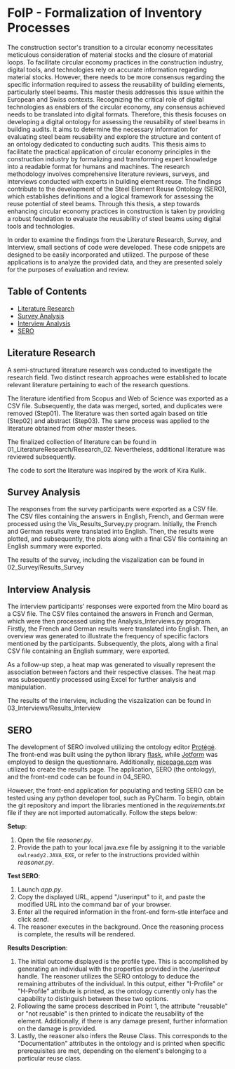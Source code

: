 # FoIP - Formalization of Inventory Processes

The construction sector's transition to a circular economy necessitates meticulous consideration of material stocks and the closure of material loops. To facilitate circular economy practices in the construction industry, digital tools, and technologies rely on accurate information regarding material stocks. However, there needs to be more consensus regarding the specific information required to assess the reusability of building elements, particularly steel beams. This master thesis addresses this issue within the European and Swiss contexts. Recognizing the critical role of digital technologies as enablers of the circular economy, any consensus achieved needs to be translated into digital formats. Therefore, this thesis focuses on developing a digital ontology for assessing the reusability of steel beams in building audits. It aims to determine the necessary information for evaluating steel beam reusability and explore the structure and content of an ontology dedicated to conducting such audits. This thesis aims to facilitate the practical application of circular economy principles in the construction industry by formalizing and transforming expert knowledge into a readable format for humans and machines. The research methodology involves comprehensive literature reviews, surveys, and interviews conducted with experts in building element reuse. The findings contribute to the development of the Steel Element Reuse Ontology (SERO), which establishes definitions and a logical framework for assessing the reuse potential of steel beams. Through this thesis, a step towards enhancing circular economy practices in construction is taken by providing a robust foundation to evaluate the reusability of steel beams using digital tools and technologies.

In order to examine the findings from the Literature Research, Survey, and Interview, small sections of code were developed. These code snippets are designed to be easily incorporated and utilized. The purpose of these applications is to analyze the provided data, and they are presented solely for the purposes of evaluation and review.

## Table of Contents
* [Literature Research](#Literature_Research)
* [Survey Analysis](#Survey_Analysis)
* [Interview Analysis](#Interview_Analysis)
* [SERO](#SERO)

## <a name="Literature_Research"></a>Literature Research

A semi-structured literature research was conducted to investigate the research field. Two distinct research approaches were established to locate relevant literature pertaining to each of the research questions.

The literature identified from Scopus and Web of Science was exported as a CSV file. Subsequently, the data was merged, sorted, and duplicates were removed (Step01). The literature was then sorted again based on title (Step02) and abstract (Step03). The same process was applied to the literature obtained from other master theses.

The finalized collection of literature can be found in 01_LiteratureResearch/Research_02. Nevertheless, additional literature was reviewed subsequently.

The code to sort the literature was inspired by the work of Kira Kulik.

## <a name="Survey_Analysis"></a>Survey Analysis

The responses from the survey participants were exported as a CSV file. The CSV files containing the answers in English, French, and German were processed using the Vis_Results_Survey.py program. Initially, the French and German results were translated into English. Then, the results were plotted, and subsequently, the plots along with a final CSV file containing an English summary were exported.

The results of the survey, including the viszalization can be found in 02_Survey/Results_Survey

## <a name="Interview_Analysis"></a>Interview Analysis

The interview participants' responses were exported from the Miro board as a CSV file. The CSV files contained the answers in French and German, which were then processed using the Analysis_Interviews.py program. Firstly, the French and German results were translated into English. Then, an overview was generated to illustrate the frequency of specific factors mentioned by the participants. Subsequently, the plots, along with a final CSV file containing an English summary, were exported.

As a follow-up step, a heat map was generated to visually represent the association between factors and their respective classes. The heat map was subsequently processed using Excel for further analysis and manipulation.

The results of the interview, including the viszalization can be found in 03_Interviews/Results_Interview

## <a name="SERO"></a>SERO

The development of SERO involved utilizing the ontology editor [Protégé](https://protege.stanford.edu/). The front-end was built using the python library [flask](https://palletsprojects.com/p/flask/), while [Jotform](https://www.jotform.com/) was employed to design the questionnaire. Additionally, [nicepage.com](https://nicepage.com/) was utilized to create the results page. The application, SERO (the ontology), and the front-end code can be found in 04_SERO.

However, the front-end application for populating and testing SERO can be tested using any python developer tool, such as PyCharm. To begin, obtain the git repository and import the libraries mentioned in the *requirements.txt* file if they are not imported automatically. Follow the steps below:

**Setup**:

1. Open the file *reasoner.py*. </br>
2. Provide the path to your local java.exe file by assigning it to the variable `owlready2.JAVA_EXE`, or refer to the instructions provided within *reasoner.py*.

**Test SERO**:

1. Launch *app.py*. </br>
2. Copy the displayed URL, append "/userinput" to it, and paste the modified URL into the command bar of your browser.</br>
3. Enter all the required information in the front-end form-stle interface and click *send*. </br>
4. The reasoner executes in the background. Once the reasoning process is complete, the results will be rendered. </br>

**Results Description**:
1. The initial outcome displayed is the profile type. This is accomplished by generating an individual with the properties provided in the */userinput* handle. The reasoner utilizes the SERO ontology to deduce the remaining attributes of the individual. In this output, either "I-Profile" or "H-Profile" attribute is printed, as the ontology currently only has the capability to distinguish between these two options.
2. Following the same process described in Point 1, the attribute "reusable" or "not reusable" is then printed to indicate the reusability of the element. Additionally, if there is any damage present, further information on the damage is provided.
3. Lastly, the reasoner also infers the Reuse Class. This corresponds to the "Documentation" attributes in the ontology and is printed when specific prerequisites are met, depending on the element's belonging to a particular reuse class.
